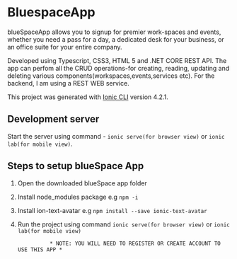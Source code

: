 # BluespaceApp
blueSpaceApp allows you to signup for premier work-spaces and events, whether you need a pass for a day, a dedicated desk for your business, or an office suite for your entire company.

Developed using Typescript, CSS3, HTML 5 and .NET CORE REST API.
The app can perfom all the CRUD operations-for creating, reading, updating and deleting various components(workspaces,events,services etc). For the backend, 
I am using a REST WEB service.

This project was generated with [Ionic CLI](https://ionicframework.com/docs/cli/) version 4.2.1.

## Development server

Start the server using command -  `ionic serve(for browser view)` or `ionic lab(for mobile view)`.

## Steps to setup blueSpace App

1. Open the downloaded blueSpace app folder
2. Install node_modules package e.g `npm -i`
3. Install ion-text-avatar e.g `npm install --save ionic-text-avatar`
4. Run the project using command `ionic serve(for browser view)` or `ionic lab(for mobile view)`


                 * NOTE: YOU WILL NEED TO REGISTER OR CREATE ACCOUNT TO USE THIS APP *

